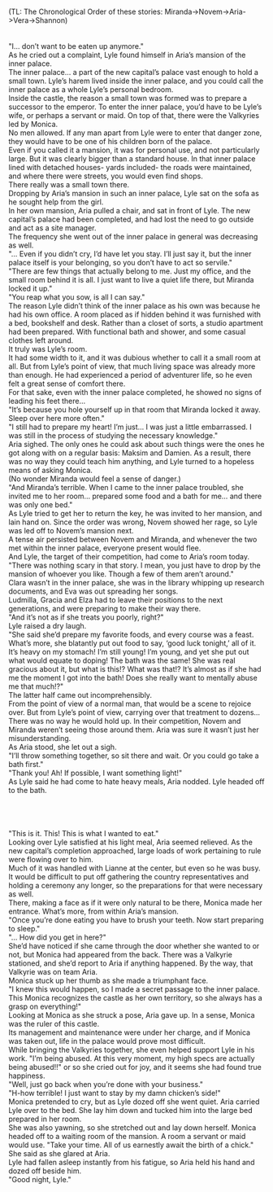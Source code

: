 <br/>
(TL: The Chronological Order of these stories: Miranda->Novem->Aria->Vera->Shannon)<br/>
<br/>
 <br/>
"I… don’t want to be eaten up anymore."<br/>
As he cried out a complaint, Lyle found himself in Aria’s mansion of the inner palace.<br/>
The inner palace… a part of the new capital’s palace vast enough to hold a small town. Lyle’s harem lived inside the inner palace, and you could call the inner palace as a whole Lyle’s personal bedroom.<br/>
Inside the castle, the reason a small town was formed was to prepare a successor to the emperor. To enter the inner palace, you’d have to be Lyle’s wife, or perhaps a servant or maid. On top of that, there were the Valkyries led by Monica.<br/>
No men allowed. If any man apart from Lyle were to enter that danger zone, they would have to be one of his children born of the palace.<br/>
Even if you called it a mansion, it was for personal use, and not particularly large. But it was clearly bigger than a standard house. In that inner palace lined with detached houses- yards included- the roads were maintained, and where there were streets, you would even find shops.<br/>
There really was a small town there.<br/>
Dropping by Aria’s mansion in such an inner palace, Lyle sat on the sofa as he sought help from the girl.<br/>
In her own mansion, Aria pulled a chair, and sat in front of Lyle. The new capital’s palace had been completed, and had lost the need to go outside and act as a site manager.<br/>
The frequency she went out of the inner palace in general was decreasing as well.<br/>
"… Even if you didn’t cry, I’d have let you stay. I’ll just say it, but the inner palace itself is your belonging, so you don’t have to act so servile."<br/>
"There are few things that actually belong to me. Just my office, and the small room behind it is all. I just want to live a quiet life there, but Miranda locked it up."<br/>
"You reap what you sow, is all I can say."<br/>
The reason Lyle didn’t think of the inner palace as his own was because he had his own office. A room placed as if hidden behind it was furnished with a bed, bookshelf and desk. Rather than a closet of sorts, a studio apartment had been prepared. With functional bath and shower, and some casual clothes left around.<br/>
It truly was Lyle’s room.<br/>
It had some width to it, and it was dubious whether to call it a small room at all. But from Lyle’s point of view, that much living space was already more than enough. He had experienced a period of adventurer life, so he even felt a great sense of comfort there.<br/>
For that sake, even with the inner palace completed, he showed no signs of leading his feet there…<br/>
"It’s because you hole yourself up in that room that Miranda locked it away. Sleep over here more often."<br/>
"I still had to prepare my heart! I’m just… I was just a little embarrassed. I was still in the process of studying the necessary knowledge."<br/>
Aria sighed. The only ones he could ask about such things were the ones he got along with on a regular basis: Maksim and Damien. As a result, there was no way they could teach him anything, and Lyle turned to a hopeless means of asking Monica.<br/>
(No wonder Miranda would feel a sense of danger.)<br/>
"And Miranda’s terrible. When I came to the inner palace troubled, she invited me to her room… prepared some food and a bath for me… and there was only one bed."<br/>
As Lyle tried to get her to return the key, he was invited to her mansion, and lain hand on. Since the order was wrong, Novem showed her rage, so Lyle was led off to Novem’s mansion next.<br/>
A tense air persisted between Novem and Miranda, and whenever the two met within the inner palace, everyone present would flee.<br/>
And Lyle, the target of their competition, had come to Aria’s room today.<br/>
"There was nothing scary in that story. I mean, you just have to drop by the mansion of whoever you like. Though a few of them aren’t around."<br/>
Clara wasn’t in the inner palace, she was in the library whipping up research documents, and Eva was out spreading her songs.<br/>
Ludmilla, Gracia and Elza had to leave their positions to the next generations, and were preparing to make their way there.<br/>
"And it’s not as if she treats you poorly, right?"<br/>
Lyle raised a dry laugh.<br/>
"She said she’d prepare my favorite foods, and every course was a feast. What’s more, she blatantly put out food to say, ‘good luck tonight,’ all of it. It’s heavy on my stomach! I’m still young! I’m young, and yet she put out what would equate to doping! The bath was the same! She was real gracious about it, but what is this!? What was that!? It’s almost as if she had me the moment I got into the bath! Does she really want to mentally abuse me that much!?"<br/>
The latter half came out incomprehensibly.<br/>
From the point of view of a normal man, that would be a scene to rejoice over. But from Lyle’s point of view, carrying over that treatment to dozens…<br/>
There was no way he would hold up. In their competition, Novem and Miranda weren’t seeing those around them. Aria was sure it wasn’t just her misunderstanding.<br/>
As Aria stood, she let out a sigh.<br/>
"I’ll throw something together, so sit there and wait. Or you could go take a bath first."<br/>
"Thank you! Ah! If possible, I want something light!"<br/>
As Lyle said he had come to hate heavy meals, Aria nodded. Lyle headed off to the bath.<br/>
 <br/>
 <br/>
 <br/>
 <br/>
"This is it. This! This is what I wanted to eat."<br/>
Looking over Lyle satisfied at his light meal, Aria seemed relieved. As the new capital’s completion approached, large loads of work pertaining to rule were flowing over to him.<br/>
Much of it was handled with Lianne at the center, but even so he was busy.<br/>
It would be difficult to put off gathering the country representatives and holding a ceremony any longer, so the preparations for that were necessary as well.<br/>
There, making a face as if it were only natural to be there, Monica made her entrance. What’s more, from within Aria’s mansion.<br/>
"Once you’re done eating you have to brush your teeth. Now start preparing to sleep."<br/>
"… How did you get in here?"<br/>
She’d have noticed if she came through the door whether she wanted to or not, but Monica had appeared from the back. There was a Valkyrie stationed, and she’d report to Aria if anything happened. By the way, that Valkyrie was on team Aria.<br/>
Monica stuck up her thumb as she made a triumphant face.<br/>
"I knew this would happen, so I made a secret passage to the inner palace. This Monica recognizes the castle as her own territory, so she always has a grasp on everything!"<br/>
Looking at Monica as she struck a pose, Aria gave up. In a sense, Monica was the ruler of this castle.<br/>
Its management and maintenance were under her charge, and if Monica was taken out, life in the palace would prove most difficult.<br/>
While bringing the Valkyries together, she even helped support Lyle in his work. "I’m being abused. At this very moment, my high specs are actually being abused!!" or so she cried out for joy, and it seems she had found true happiness.<br/>
"Well, just go back when you’re done with your business."<br/>
"H-how terrible! I just want to stay by my damn chicken’s side!"<br/>
Monica pretended to cry, but as Lyle dozed off she went quiet. Aria carried Lyle over to the bed. She lay him down and tucked him into the large bed prepared in her room.<br/>
She was also yawning, so she stretched out and lay down herself. Monica headed off to a waiting room of the mansion. A room a servant or maid would use. "Take your time. All of us earnestly await the birth of a chick." She said as she glared at Aria.<br/>
Lyle had fallen asleep instantly from his fatigue, so Aria held his hand and dozed off beside him.<br/>
"Good night, Lyle."<br/>
